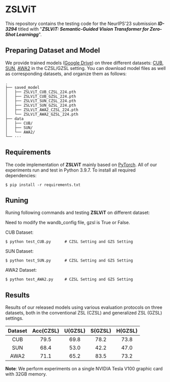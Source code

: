 # ZSLViT 


This repository contains the testing code for the NeurIPS'23 submission ***ID-3294*** titled with  "***ZSLViT: Semantic-Guided Vision Transformer for  Zero-Shot Learningg***".



## Preparing Dataset and Model

We provide trained models ([Google Drive](https://drive.google.com/drive/folders/1rNHCglaSD_Q5se1rs5qIh6QNtMDCZokc?usp=sharing)) on three different datasets: [CUB](http://www.vision.caltech.edu/visipedia/CUB-200-2011.html), [SUN](http://cs.brown.edu/~gmpatter/sunattributes.html), [AWA2](http://cvml.ist.ac.at/AwA2/) in the CZSL/GZSL setting. You can download model files as well as corresponding datasets, and organize them as follows: 
```
.
├── saved_model
│   ├── ZSLViT_CUB_CZSL_224.pth
│   ├── ZSLViT_CUB_GZSL_224.pth
│   ├── ZSLViT_SUN_CZSL_224.pth
│   ├── ZSLViT_SUN_GZSL_224.pth
│   ├── ZSLViT_AWA2_CZSL_224.pth
│   └── ZSLViT_AWA2_GZSL_224.pth
├── data
│   ├── CUB/
│   ├── SUN/
│   └── AWA2/
└── ···
```

## Requirements
The code implementation of **ZSLViT** mainly based on [PyTorch](https://pytorch.org/). All of our experiments run and test in Python 3.9.7. To install all required dependencies:
```
$ pip install -r requirements.txt
```
## Runing
Runing following commands and testing **ZSLViT** on different dataset:

Need to modify the wandb_config file, gzsl is True or False.


CUB Dataset: 
```
$ python test_CUB.py      # CZSL Setting and GZS Setting 
```
SUN Dataset:
```
$ python test_SUN.py      # CZSL Setting and GZS Setting 
```
AWA2 Dataset: 
```
$ python test_AWA2.py     # CZSL Setting and GZS Setting 

```

## Results
Results of our released models using various evaluation protocols on three datasets, both in the conventional ZSL (CZSL) and generalized ZSL (GZSL) settings.

| Dataset | Acc(CZSL) | U(GZSL) | S(GZSL) | H(GZSL) |
| :-----: | :-----: | :-----: | :-----: | :-----: |
| CUB | 79.5 | 69.8 | 78.2 | 73.8 |
| SUN | 68.4 | 53.0 | 42.2 | 47.0 |
| AWA2 | 71.1 | 65.2 | 83.5 | 73.2 |

**Note**: We perform experiments on a single NVIDIA Tesla V100 graphic card with 32GB memory.

